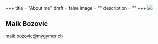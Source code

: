+++
title = "About me"
draft = false
image = ""
description = ""
+++
![](/img/default-author.jpg)

## Maik Bozovic

maik.bozovic@mygymer.ch